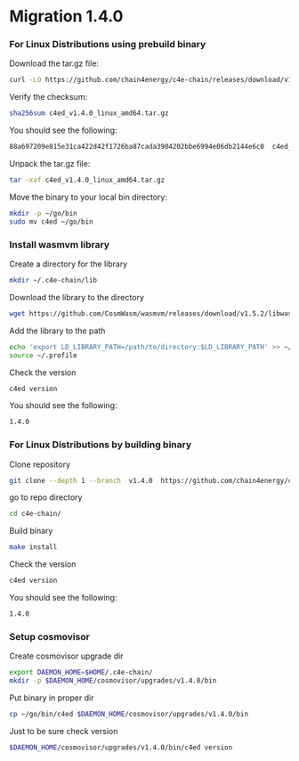 <!--
order: 16
-->

# Migration 1.4.0
### For Linux Distributions using prebuild binary

Download the tar.gz file:

```bash
curl -LO https://github.com/chain4energy/c4e-chain/releases/download/v1.4.0/c4ed_v1.4.0_linux_amd64.tar.gz
```

Verify the checksum:

```bash
sha256sum c4ed_v1.4.0_linux_amd64.tar.gz
```

You should see the following:

```bash
88a697209e815e31ca422d42f1726ba87cada3904202bbe6994e06db2144e6c0  c4ed_v1.4.0_linux_amd64.tar.gz
```

Unpack the tar.gz file:

```bash
tar -xvf c4ed_v1.4.0_linux_amd64.tar.gz
```

Move the binary to your local bin directory:

```bash
mkdir -p ~/go/bin
sudo mv c4ed ~/go/bin
```

### Install wasmvm library

Create a directory for the library
```bash
mkdir ~/.c4e-chain/lib
```

Download the library to the directory
```bash
wget https://github.com/CosmWasm/wasmvm/releases/download/v1.5.2/libwasmvm.x86_64.so -P ~/.c4e-chain/lib
```

Add the library to the path
```bash
echo 'export LD_LIBRARY_PATH=/path/to/directory:$LD_LIBRARY_PATH' >> ~/.profile
source ~/.profile
```

Check the version
```bash
c4ed version
```

You should see the following:
```bash
1.4.0
```

### For Linux Distributions by building binary
Clone repository
```bash
git clone --depth 1 --branch  v1.4.0  https://github.com/chain4energy/c4e-chain.git
```
go to repo directory
```bash
cd c4e-chain/
```

Build binary
```bash
make install
```

Check the version
```bash
c4ed version
```

You should see the following:
```bash
1.4.0
```

### Setup cosmovisor

Create cosmovisor upgrade dir
```bash
export DAEMON_HOME=$HOME/.c4e-chain/
mkdir -p $DAEMON_HOME/cosmovisor/upgrades/v1.4.0/bin
```

Put binary in proper dir
```bash
cp ~/go/bin/c4ed $DAEMON_HOME/cosmovisor/upgrades/v1.4.0/bin
```

Just to be sure check version
```bash
$DAEMON_HOME/cosmovisor/upgrades/v1.4.0/bin/c4ed version
```
